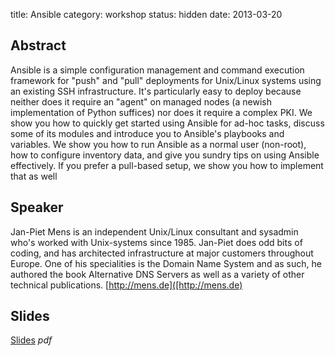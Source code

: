 title: Ansible
category: workshop
status: hidden
date: 2013-03-20

Abstract
---------
Ansible is a simple configuration management and command execution
framework for "push" and "pull" deployments for Unix/Linux systems using
an existing SSH infrastructure. It's particularly easy to deploy because
neither does it require an "agent" on managed nodes (a newish
implementation of Python suffices) nor does it require a complex PKI. We
show you how to quickly get started using Ansible for ad-hoc tasks,
discuss some of its modules and introduce you to Ansible's playbooks and
variables. We show you how to run Ansible as a normal user (non-root),
how to configure inventory data, and give you sundry tips on using
Ansible effectively. If you prefer a pull-based setup, we show you how
to implement that as well


Speaker
-------
Jan-Piet Mens is an independent Unix/Linux consultant and sysadmin who's
worked with Unix-systems since 1985. Jan-Piet does odd bits of coding,
and has architected infrastructure at major customers throughout Europe.
One of his specialities is the Domain Name System and as such, he
authored the book Alternative DNS Servers as well as a variety of
other technical publications. [http://mens.de]([http://mens.de)

Slides
------
[Slides](/static/slides/ansible.pdf) _pdf_
